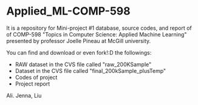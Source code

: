 <h>Applied_ML-COMP-598</h>
===================

<p>It is a repository for Mini-project #1 database, source codes, and report of  of <h href="http://cs.mcgill.ca/~jpineau/comp598/" target="_blank">COMP-598 "Topics in Computer Science: Applied Machine Learning"</h>
presented by professor <h href="mcgill" target="_blank">Joelle Pineau</h>  at McGill university. </p>

<p>You can find and download or even fork!:D the followings:
<ul>
<li>RAW dataset in the CVS file called "raw_200KSample"</li>
<li>Dataset in the CVS file called "final_200kSample_plusTemp"</li>
<li>Codes of project</li>
<li>Project report</li>
</ul>
</p>

<p>Ali. Jenna, Liu</p>


